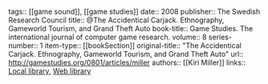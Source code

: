 tags:: [[game sound]], [[game studies]]
date:: 2008
publisher:: The Swedish Research Council
title:: @The Accidentical Carjack. Ethnography, Gameworld Tourism, and Grand Theft Auto
book-title:: Game Studies. The international journal of computer game research.
volume:: 8
series-number:: 1
item-type:: [[bookSection]]
original-title:: "The Accidentical Carjack. Ethnography, Gameworld Tourism, and Grand Theft Auto"
url:: http://gamestudies.org/0801/articles/miller
authors:: [[Kiri Miller]]
links:: [Local library](zotero://select/groups/2386895/items/6KIPUL2H), [Web library](https://www.zotero.org/groups/2386895/items/6KIPUL2H)
